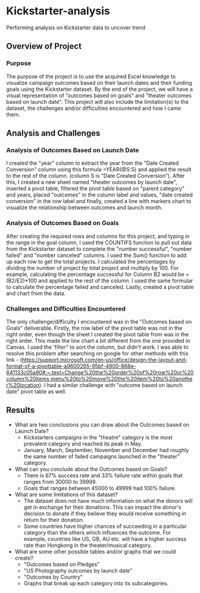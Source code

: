 # Kickstarter-analysis
Performing analysis on Kickstarter data to uncover trend

## Overview of Project

### Purpose
 The purpose of the project is to use the acquired Excel knowledge to visualize campaign outcomes based on their launch dates and their funding goals using the Kickstarter dataset. By the end of the project, we will have a visual representation of "outcomes based on goals" and "theater outcomes based on launch date". This project will also include the limitation(s) to the dataset, the challenges and/or difficulties encountered and how I came them. 
## Analysis and Challenges
### Analysis of Outcomes Based on Launch Date
I created the "year" column to extract the year from the "Date Created Conversion" column using this formula =YEAR(@S:S) and applied the result to the rest of the column. (column S is "Date Created Conversion"). After this, I created a new sheet named "theater outcomes by launch date", inserted a pivot table, filtered the pivot table based on "parent category" and years, placed "outcomes" in the column label and values, "date created conversion" in the row label and finally, created a line with markers chart to visualize the relationship between outcomes and launch month.

### Analysis of Outcomes Based on Goals
After creating the required rows and columns for this project, and typing in the range in the goal column, I used the COUNTIFS function to pull out data from the Kickstarter dataset to complete the "number successful", "number failed" and "number canceled" columns. I used the Sum() function to add up each row to get the total projects. I calculated the percentages by dividing the number of project by total project and multiply by 100. For example, calculating the percentage successful for Column B2 would be =(B2/E2)*100 and applied to the rest of the column. I used the same formular to calculate the percentage failed and canceled. Lastly, created a pivot table and chart from the data.
### Challenges and Difficulties Encountered
The only challenge/difficulty I encountered was in the "Outcomes based on Goals" deliverable. Firstly, the row label of the pivot table was not in the right order, even though the sheet I created the pivot table from was in the right order. This made the line chart a bit different from the one provided in Canvas. I used the 'filter" to sort the column, but didn't work. I was able to resolve this problem after searching on google for other methods with this link - (https://support.microsoft.com/en-us/office/design-the-layout-and-format-of-a-pivottable-a9600265-95bf-4900-868e-641133c05a80#:~:text=Change%20the%20order%20of%20row%20or%20column%20items,menu%20to%20move%20the%20item%20to%20another%20location). I had a similar challenge with "outcome based on launch date" pivot table as well.


## Results

- What are two conclusions you can draw about the Outcomes based on Launch Date?
  - Kickstarters campaigns in the "theatre" category is the most prevalent category and reached its peak in May.
  - January, March, September, November and December had roughly the same number of failed campaigns launched in the "theater" category. 
- What can you conclude about the Outcomes based on Goals?
  - There is 67% success rate and 33% failure rate within goals that ranges from 30000 to 39999.
  - Goals that ranges between 45000 to 49999 had 100% failure.
- What are some limitations of this dataset?
  - The dataset does not have much information on what the donors will get in exchange for their donations. This can impact the donor's decision to donate if they believe they would receive something in return for their donation.
  - Some countries have higher chances of succeeding in a particular category than the others which influences the outcome. For example, countries like US, GB, AU etc. will have a higher success rate than Hongkong in the theater/musical category. 
- What are some other possible tables and/or graphs that we could create?
   - "Outcomes based on Pledges"
   - "US Photography outcomes by launch date"
   - "Outcomes by Country"
   - Graphs that break up each category into its subcategories. 
